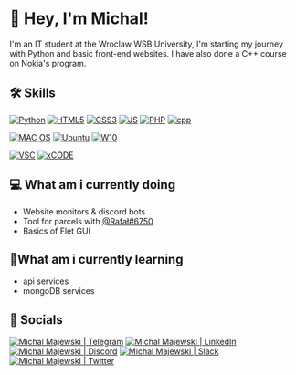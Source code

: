 # 👋 Hey, I'm Michal!
I'm an IT student at the Wroclaw WSB University, I'm starting my journey with Python and basic front-end websites. I have also done a C++ course on Nokia's program. 

## 🛠️ Skills
<a href='https://github.com/Michal0536/Michal0536'><img src='https://img.shields.io/badge/Python-3776AB?style=for-the-badge&logo=python&logoColor=white' alt='Python'></a>
<a href='https://github.com/Michal0536/Michal0536'><img src='https://img.shields.io/badge/HTML5-E34F26?style=for-the-badge&logo=html5&logoColor=white' alt='HTML5'></a>
<a href='https://github.com/Michal0536/Michal0536'><img src='https://img.shields.io/badge/CSS3-1572B6?style=for-the-badge&logo=css3&logoColor=white' alt='CSS3'></a>
<a href='https://github.com/Michal0536/Michal0536'><img src='https://img.shields.io/badge/JavaScript-F7DF1E?style=for-the-badge&logo=javascript&logoColor=black' alt='JS'></a>
<a href='https://github.com/Michal0536/Michal0536'><img src='https://img.shields.io/badge/PHP-777BB4?style=for-the-badge&logo=php&logoColor=white' alt='PHP'></a>
<a href='https://github.com/Michal0536/Michal0536'><img src='https://img.shields.io/badge/C%2B%2B-00599C?style=for-the-badge&logo=c%2B%2B&logoColor=white' alt='cpp'>

<a href='https://github.com/Michal0536/Michal0536'><img src='https://img.shields.io/badge/mac%20os-000000?style=for-the-badge&logo=apple&logoColor=white' alt='MAC OS'></a>
<a href='https://github.com/Michal0536/Michal0536'><img src='https://img.shields.io/badge/Ubuntu-E95420?style=for-the-badge&logo=ubuntu&logoColor=white' alt='Ubuntu'></a>
<a href='https://github.com/Michal0536/Michal0536'><img src='https://img.shields.io/badge/Windows-0078D6?style=for-the-badge&logo=windows&logoColor=white' alt='W10'></a>


<a href='https://github.com/Michal0536/Michal0536'><img src='https://img.shields.io/badge/Visual_Studio_Code-0078D4?style=for-the-badge&logo=visual%20studio%20code&logoColor=white' alt='VSC'></a>
<a href='https://github.com/Michal0536/Michal0536'><img src='https://img.shields.io/badge/Xcode-007ACC?style=for-the-badge&logo=Xcode&logoColor=white' alt='xCODE'></a>


## 💻 What am i currently doing
- Website monitors & discord bots 
- Tool for parcels with [@Rafał#6750](https://github.com/Ozowee)
- Basics of Flet GUI
  
## 🌱What am i currently learning
- api services 
- mongoDB services

## 📱 Socials
<a href="https://t.me/xmichu838x"><img src="https://img.shields.io/badge/Telegram-2CA5E0?style=for-the-badge&logo=telegram&logoColor=white"
alt="Michal Majewski | Telegram"></a>
<a href="https://www.linkedin.com/in/michał-majewski-930120212/"><img src="https://img.shields.io/badge/LinkedIn-0077B5?style=for-the-badge&logo=linkedin&logoColor=white"  alt="Michal Majewski | LinkedIn"/></a>
<a href="https://discord.com/users/303653941961424896"><img src="https://img.shields.io/badge/Discord-7289DA?style=for-the-badge&logo=discord&logoColor=white"  alt="Michal Majewski | Discord"/></a>
<a href="https://acmeorg.enterprise.slack.com/user/@U02HN2W6Z34"><img src="https://img.shields.io/badge/Slack-4A154B?style=for-the-badge&logo=slack&logoColor=white"  alt="Michal Majewski | Slack"/></a>
<a href="https://twitter.com/Michal_0536"><img src="https://img.shields.io/badge/Twitter-1DA1F2?style=for-the-badge&logo=twitter&logoColor=white"  alt="Michal Majewski | Twitter"/></a>




